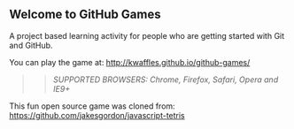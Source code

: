 ## Welcome to GitHub Games

A project based learning activity for people who are getting started with Git and GitHub.

You can play the game at: http://kwaffles.github.io/github-games/

>> _*SUPPORTED BROWSERS*: Chrome, Firefox, Safari, Opera and IE9+_

This fun open source game was cloned from: https://github.com/jakesgordon/javascript-tetris
